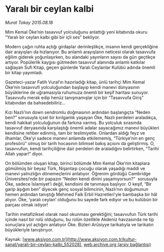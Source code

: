 # Yaralı bir ceylan kalbi

*Murat Tokay 2015.08.18*

<div class="pNewsDetailMainContent ctx_content" itemprop="articleBody">
 <p>
  Mim Kemal Öke’nin tasavvuf yolculuğunu anlattığı yeni kitabında okuru “Yaralı bir ceylan kalbi gibi bir içli ses” bekliyor.
 </p>
 <p>
  Modern çağın ruhta açtığı girdaplar derinleştikçe, insanın kendi gerçekliğine dair arayışları da hızlanıyor. Bu anlamlı arayışların neticesi olarak tasavvufa eğilim giderek yoğunlaşırken, bu alandaki yayınların sayısı da gün geçtikçe artıyor. Popülerlik kaygısı gütmeden tasavvuf alanında anlamlı katkılar sağlayan Sufi Kitap, geçen günlerde Yaralı Ceylanlar Kulübü adında önemli bir kitap yayımladı.
 </p>
 <p>
  Gazeteci-yazar Fatih Vural’ın hazırladığı kitap, ünlü tarihçi Mim Kemal Öke’nin tasavvufi yolculuğundan başlayıp kendi manevi dünyasının büyüklerine de uğramasıyla ruhumuza önemli bir keşif haritası sunuyor. Tasavvufu merak edip henüz tanışmamışlar için bir “Tasavvufa Giriş” kitabından da bahsedebiliriz...
 </p>
 <p>
  Kızı Nazlı’nın down sendromlu doğmasının ardından başlangıçta “Neden ben?” sorusuyla içsel bir kırılganlık yaşayan Öke, Nazlı perdeleri araladıkça, kendi hakikat yolculuğunun da farkına varmış. Bu yolculuk sırasında tasavvuf deryasında karşılaştığı önemli adalar sayacağımız manevi büyükleri kendisine rehber edinmiş, tam bir teslimiyetle. Onlardan aldığı feyz ve ilhamlar, Öke’yi sadece manevi anlamda etkilememiş, “Türkiye’nin en genç profesörü” olmuş bir tarih hocasının bilimsel bakış açısını da geliştirmiş. O, tasavvufun, kendi tarihçiliğine dair perdeleri de araladığını belirtirken, “Tarihi Allah yapar!” diyor.
 </p>
 <p>
  On bölümden oluşan kitap, birinci bölümde Mim Kemal Öke’nin kitaplara gömülmüş bir beyaz Türk, Nişantaşı çocuğu olarak yaşadığı maddi ve manevi yalnızlığın dönemeçlerini anlatıyor. Öğrenim gördüğü Cambridge Üniversitesi’nde bir papazın “Neden kendi dinini yaşamıyorsun?”  sorusuyla Öke, sadece İslamiyet’i değil, kendisini de tanımaya başlıyor. O keşif, “Bir garip âşığım ben” diyecek genç sosyal bilimcinin, Nazlı’nın doğumunun hemen ardından tanıştığı Mehmed Faik Erbil Hazretleri’yle bambaşka bir hâl alıyor. Öke, ‘yaralı ceylan’ olduğunu bu sayede fark ediyor ve bu kulübün bir parçası olmak istiyor!
 </p>
 <p>
  Tarihin metafiziksel olarak nasıl okunması gerektiğini; tasavvufun Türk tarihi içinde nasıl bir rolü olduğunu, bu rolün özellikle Akdeniz havzasında ne tip sonuçlara yol açtığını anlatıyor Öke. Bizleri Arûsiyye tarikatıyla ve tarikatın büyükleriyle tanıştırıyor.
 </p>
</div>


Kaynak: [www.aksiyon.com.tr](http://www.aksiyon.com.tr/kultur-sanat/yarali-bir-ceylan-kalbi_552028), [web.archive.org (arşiv bağlantısı)](http://web.archive.org/web/20151216194529/http://www.aksiyon.com.tr/kultur-sanat/yarali-bir-ceylan-kalbi_552028)

